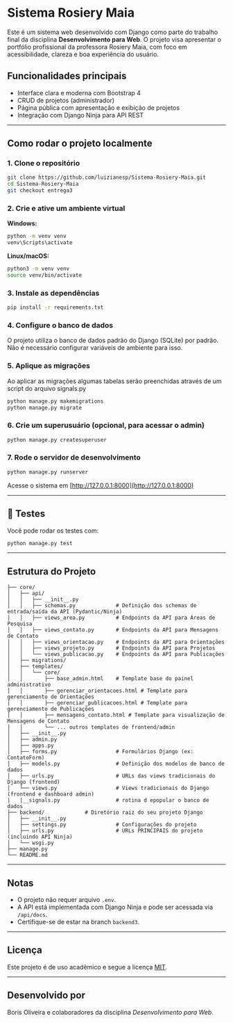 # Sistema Rosiery Maia

Este é um sistema web desenvolvido com Django como parte do trabalho final da disciplina **Desenvolvimento para Web**. O projeto visa apresentar o portfólio profissional da professora Rosiery Maia, com foco em acessibilidade, clareza e boa experiência do usuário.

##  Funcionalidades principais

- Interface clara e moderna com Bootstrap 4
- CRUD de projetos (administrador)
- Página pública com apresentação e exibição de projetos
- Integração com Django Ninja para API REST

---

##  Como rodar o projeto localmente

### 1. Clone o repositório

```bash
git clone https://github.com/luizianesp/Sistema-Rosiery-Maia.git
cd Sistema-Rosiery-Maia
git checkout entrega3
```

### 2. Crie e ative um ambiente virtual

**Windows:**

```bash
python -m venv venv
venv\Scripts\activate
```

**Linux/macOS:**

```bash
python3 -m venv venv
source venv/bin/activate
```

### 3. Instale as dependências

```bash
pip install -r requirements.txt
```

### 4. Configure o banco de dados

O projeto utiliza o banco de dados padrão do Django (SQLite) por padrão. Não é necessário configurar variáveis de ambiente para isso.

### 5. Aplique as migrações

Ao aplicar as migrações algumas tabelas serão preenchidas através de um script do arquivo signals.py

```bash
python manage.py makemigrations
python manage.py migrate
```

### 6. Crie um superusuário (opcional, para acessar o admin)

```bash
python manage.py createsuperuser
```

### 7. Rode o servidor de desenvolvimento

```bash
python manage.py runserver
```

Acesse o sistema em [http://127.0.0.1:8000](http://127.0.0.1:8000)

---

## 🧪 Testes

Você pode rodar os testes com:

```bash
python manage.py test
```

---

##  Estrutura do Projeto

```
├── core/
│   ├── api/
│   │   ├── __init__.py
│   │   ├── schemas.py             # Definição dos schemas de entrada/saída da API (Pydantic/Ninja)
│   │   ├── views_area.py          # Endpoints da API para Áreas de Pesquisa
│   │   ├── views_contato.py       # Endpoints da API para Mensagens de Contato
│   │   ├── views_orientacao.py    # Endpoints da API para Orientações
│   │   ├── views_projeto.py       # Endpoints da API para Projetos
│   │   └── views_publicacao.py    # Endpoints da API para Publicações
│   ├── migrations/
│   ├── templates/
│   │   └── core/
│   │       ├── base_admin.html    # Template base do painel administrativo
│   │       ├── gerenciar_orientacoes.html # Template para gerenciamento de Orientações
│   │       ├── gerenciar_publicacoes.html # Template para gerenciamento de Publicações
│   │       ├── mensagens_contato.html # Template para visualização de Mensagens de Contato
│   │       └── ... outros templates de frontend/admin
│   ├── __init__.py
│   ├── admin.py
│   ├── apps.py
│   ├── forms.py                   # Formulários Django (ex: ContatoForm)
│   ├── models.py                  # Definição dos modelos de banco de dados
│   ├── urls.py                    # URLs das views tradicionais do Django (frontend)
│   └── views.py                   # Views tradicionais do Django (frontend e dashboard admin)
|   |__signals.py                  # rotina d epopular o banco de dados
├── backend/             # Diretório raiz do seu projeto Django
│   ├── __init__.py
│   ├── settings.py                # Configurações do projeto
│   ├── urls.py                    # URLs PRINCIPAIS do projeto (incluindo API Ninja)
│   └── wsgi.py
├── manage.py
└── README.md   
```

---

##  Notas

- O projeto não requer arquivo `.env`.
- A API está implementada com Django Ninja e pode ser acessada via `/api/docs`.
- Certifique-se de estar na branch `backend3`.

---

##  Licença

Este projeto é de uso acadêmico e segue a licença [MIT](LICENSE).

---

##  Desenvolvido por

Boris Oliveira e colaboradores da disciplina *Desenvolvimento para Web*.